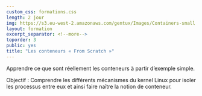 ```yaml
---
custom_css: formations.css
length: 2 jour
img: https://s3.eu-west-2.amazonaws.com/gentux/Images/Containers-small.jpg
layout: formation
excerpt_separator: <!--more-->
toporder: 3
public: yes
title: "Les conteneurs « From Scratch »"
---
```


Apprendre ce que sont réellement les conteneurs à partir d’exemple simple.

Objectif : Comprendre les différents mécanismes du kernel Linux pour isoler les processus entre eux et ainsi faire naître la notion de conteneur.

<!--more-->

